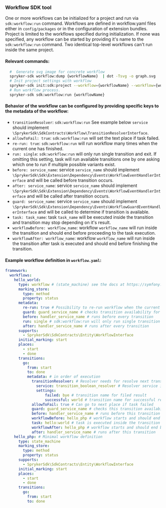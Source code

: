 ### Workflow SDK tool

One or more workflows can be initialized for a project and run via `sdk:workflow:run` command. Workflows are defined in workflow.yaml files either in `config/packages` or in the configuration of extension bundles. Project is limited to the workflows specified during initialization. If none was specified, any workflow can be started by providing it's name to the `sdk:workflow:run` command. Two identical top-level workflows can't run inside the same project.

#### Relevant commands:
```bash
  #  Generate svg image for concrete workflow
  spryker-sdk workflow:dump {workflowName}  | dot -Tsvg -o graph.svg
  # Init project settings with workflow
  spryker-sdk init:sdk:project --workflow={workflowName} --workflow={workflowName} # If you init workflows for the project you can use only these workflows.
  # Run workflow process.
  spryker-sdk sdk:workflow:run {workflowName}
```

#### Behavior of the workflow can be configured by providing specific keys to the metadata of the workflow:
- `transitionResolver`: `sdk:workflow:run` See example below `service` should implement `\SprykerSdk\SdkContracts\Workflow\TransitionResolverInterface`.
- `allowToFail: true`: `sdk:workflow:run` will set the text place if task failed.
- `re-run: true`: `sdk:workflow:run` will run workflow many times when the current one has finished.
- `run: single`: `sdk:workflow:run` will only run single transition and exit. If omitting this setting, task will run available transitions one by one asking which one to run if multiple possible variants exist.
- `before: service_name`: service `service_name` should implement `\SprykerSdk\Sdk\Extension\Dependency\Events\WorkflowEventHandlerInterface` and will be called before transition occurs.
- `after: service_name`: service `service_name` should implement `\SprykerSdk\Sdk\Extension\Dependency\Events\WorkflowEventHandlerInterface` and will be called after transition occurs.
- `guard: service_name`: service `service_name` should implement `\SprykerSdk\Sdk\Extension\Dependency\Events\WorkflowGuardEventHandlerInterface` and will be called to determine if transition is available.
- `task: task_name`: task `task_name` will be executed inside the transition and transition may stop depending on it's result.
- `workflowBefore: workflow_name`: workflow `workflow_name` will run inside the transition and should end before proceeding to the task execution.
- `workflowAfter: workflow_name`: workflow `workflow_name` will run inside the transition after task is executed and should end before finishing the transition.

#### Example workflow definition in `workflow.yaml`:
```yaml
framework:
  workflows:
    hello_world:
      type: workflow # (state_machine) see the docs at https://symfony.com/doc/current/workflow/workflow-and-state-machine.html
      marking_store:
        type: method
        property: status
      metadata:
        re-run: true # Possibility to re-run workflow when the current one is finished
        guard: guard_service_name # checks transition availability for all transitions
        before: handler_service_name # runs before every transition
        run: single # sdk:workflow:run will only run single transition and exit
        after: handler_service_name # runs after every transition
      supports:
        - SprykerSdk\SdkContracts\Entity\WorkflowInterface
      initial_marking: start
      places:
        - start
        - done
      transitions:
        go:
          from: start
          to: done
          metadata: # in order of execution
            transitionResolver: # Resolver needs for resolve next transition
              service: transition_boolean_resolver # Resolver service id. The resolver should implement `\SprykerSdk\SdkContracts\Workflow\TransitionResolverInterface`
              settings:
                  failed: bye # transition name for filed result
                  successful: world # transition name for successful result
            allowToFail: true # Can go to next place if task failed
            guard: guard_service_name # checks this transition availability
            before: handler_service_name # runs before this transition
            workflowBefore: hello_php # workflow starts and should end before proceeding to the task
            task: hello:world # task is executed inside the transition
            workflowAfter: hello_php # workflow starts and should end before finishing the transition
            after: handler_service_name # runs after this transition
    hello_php: # Minimal workflow definition
      type: state_machine
      marking_store:
        type: method
        property: status
      supports:
        - SprykerSdk\SdkContracts\Entity\WorkflowInterface
      initial_marking: start
      places:
        - start
        - done
      transitions:
        go:
          from: start
          to: done
```
